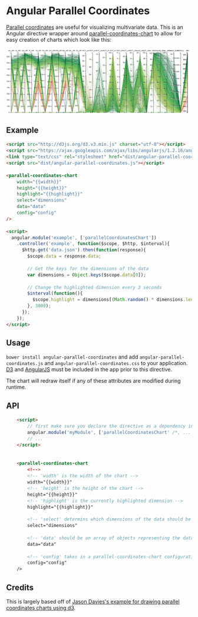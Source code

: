 # Angular Parallel Coordinates

[Parallel coordinates](http://en.wikipedia.org/wiki/Parallel_coordinates) are useful for
visualizing multivariate data. This is an Angular directive wrapper around [parallel-coordinates-chart](https://github.com/oztu/parallel-coordinates-chart) to allow for easy creation of charts which look like this:

<img src="https://raw.githubusercontent.com/oztu/parallel-coordinates-chart/master/example/screenshot.png"/>

## Example
```html
<script src="http://d3js.org/d3.v3.min.js" charset="utf-8"></script>
<script src="https://ajax.googleapis.com/ajax/libs/angularjs/1.2.16/angular.min.js"></script>
<link type="text/css" rel="stylesheet" href="dist/angular-parallel-coordinates.css" />
<script src="dist/angular-parallel-coordinates.js"></script>

<parallel-coordinates-chart
	width="{{width}}"
	height="{{height}}"
	highlight="{{highlight}}"
	select="dimensions"
	data="data" 
	config="config" 
/>

<script>
  angular.module('example', ['parallelCoordinatesChart'])
    .controller('example', function($scope, $http, $interval){
      $http.get('data.json').then(function(response){
        $scope.data = response.data;
        
        // Get the keys for the dimensions of the data
        var dimensions = Object.keys($scope.data[0]);

        // Change the highlighted dimension every 3 seconds
        $interval(function(){
          $scope.highlight = dimensions[(Math.random() * dimensions.length - 1)|0];
        }, 3000);
      });
    });
</script>
```

## Usage
`bower install angular-parallel-coordinates` and add `angular-parallel-coordinates.js` and `angular-parallel-coordinates.css` to your application. [D3](http://d3js.org/) and [AngularJS](https://angularjs.org/) must be included in the app prior to this directive.

The chart will redraw itself if any of these attributes are modified during runtime.

## API
```html
	<script>
		// first make sure you declare the directive as a dependency in your module
		angular.module('myModule', ['parallelCoordinatesChart' /*, ... other dependencies ... */]);
		// ...
	</script>
	

	<parallel-coordinates-chart
		<!-->
		<!-- 'width' is the width of the chart -->
		width="{{width}}"
		<!-- 'height' is the height of the chart -->
		height="{{height}}"
		<!-- 'highlight' is the currently highlighted dimension -->
		highlight="{{highlight}}"

		<!-- 'select' determins which dimensions of the data should be visualized -->
		select="dimensions"

		<!-- 'data' should be an array of objects representing the data to visualize -->
		data="data" 
		
		<!-- 'config' takes in a parallel-coordinates-chart configuration object -->
		config="config"
	/>
```


## Credits

This is largely based off of [Jason Davies's example for drawing parallel coordinates charts using d3](http://bl.ocks.org/jasondavies/1341281).